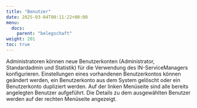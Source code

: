 ```yaml
---
title: "Benutzer"
date: 2025-03-04T00:11:22+00:00
menu:
  docs:
    parent: "belegschaft"
weight: 201
toc: true
---
```



Administratoren können neue Benutzerkonten (Administrator, Standardadmin und Statistik) für die Verwendung des IN-ServiceManagers konfigurieren.
Einstellungen eines vorhandenen Benutzerkontos können geändert werden, ein Benutzerkonto aus dem System gelöscht oder ein Benutzerkonto dupliziert werden.
Auf der linken Menüseite sind alle bereits angelegten Benutzer aufgeführt. Die Details zu dem ausgewählten Benutzer werden auf der rechten Menüseite angezeigt.
